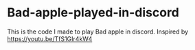 # Bad-apple-played-in-discord
This is the code I made to play Bad apple in discord. Inspired by https://youtu.be/TfS1GIr4kW4
